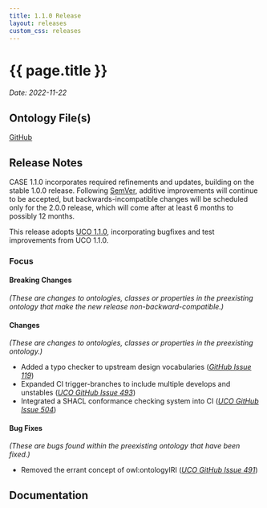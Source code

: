 ```yaml
---
title: 1.1.0 Release
layout: releases
custom_css: releases
---
```


# {{ page.title }}

*Date: 2022-11-22*


## Ontology File(s)

[GitHub](https://github.com/casework/CASE/releases/tag/1.1.0)


## Release Notes

CASE 1.1.0 incorporates required refinements and updates, building on the stable 1.0.0 release.  Following [SemVer](https://semver.org/spec/v2.0.0.html), additive improvements will continue to be accepted, but backwards-incompatible changes will be scheduled only for the 2.0.0 release, which will come after at least 6 months to possibly 12 months.

This release adopts [UCO 1.1.0](https://unifiedcyberontology.org/releases/1.1.0/), incorporating bugfixes and test improvements from UCO 1.1.0.


### Focus


#### Breaking Changes

*(These are changes to ontologies, classes or properties in the preexisting ontology that make the new release non-backward-compatible.)*


#### Changes

*(These are changes to ontologies, classes or properties in the preexisting ontology.)*

* Added a typo checker to upstream design vocabularies ([*GitHub Issue 119*](https://github.com/casework/CASE/issues/119))
* Expanded CI trigger-branches to include multiple develops and unstables ([*UCO GitHub Issue 493*](https://github.com/ucoProject/UCO/issues/493))
* Integrated a SHACL conformance checking system into CI ([*UCO GitHub Issue 504*](https://github.com/ucoProject/UCO/issues/504))

#### Bug Fixes

*(These are bugs found within the preexisting ontology that have been fixed.)*

* Removed the errant concept of owl:ontologyIRI ([*UCO GitHub Issue 491*](https://github.com/ucoProject/UCO/issues/491))

## Documentation
